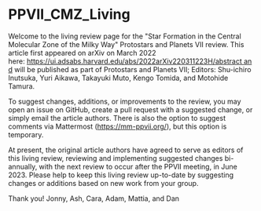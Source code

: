 # PPVII_CMZ_Living


Welcome to the living review page for the "Star Formation in the Central Molecular Zone of the Milky Way" Protostars and Planets VII review. This article first appeared on arXiv on March 2022 here: https://ui.adsabs.harvard.edu/abs/2022arXiv220311223H/abstract and will be published as part of Protostars and Planets VII; Editors: Shu-ichiro Inutsuka, Yuri Aikawa, Takayuki Muto, Kengo Tomida, and Motohide Tamura.

To suggest changes, additions, or improvements to the review, you may open an issue on GitHub, create a pull request with a suggested change, or simply email the article authors. There is also the option to suggest comments via Mattermost (https://mm-ppvii.org/), but this option is temporary.

At present, the original article authors have agreed to serve as editors of this living review, reviewing and implementing suggested changes bi-annually, with the next review to occur after the PPVII meeting, in June 2023. Please help to keep this living review up-to-date by suggesting changes or additions based on new work from your group.

Thank you! Jonny, Ash, Cara, Adam, Mattia, and Dan
